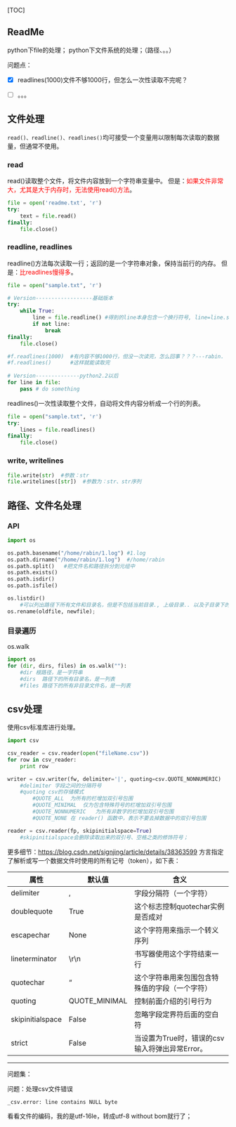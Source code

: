 [TOC]

## ReadMe

python下file的处理；
python下文件系统的处理；（路径、。。）



问题点：

- [x] readlines(1000)文件不够1000行，但怎么一次性读取不完呢？
- [ ] 。。。





## 文件处理

`read()、readline()、readlines()`均可接受一个变量用以限制每次读取的数据量，但通常不使用。



### read

read()读取整个文件，将文件内容放到一个字符串变量中。
但是：<font color=red>如果文件非常大，尤其是大于内存时，无法使用read()方法</font>。

```python
file = open('readme.txt', 'r')
try:
    text = file.read()
finally:
    file.close()
```



### readline, readlines

readline()方法每次读取一行；返回的是一个字符串对象，保持当前行的内存。
但是：<font color=red>比readlines慢得多</font>。

```python
file = open("sample.txt", 'r')

# Version------------------基础版本
try:
    while True:
    	line = file.readline() #得到的line本身包含一个换行符号, line=line.strip('\n')
    	if not line:
        	break
finally:
    file.close()

#f.readlines(1000)  #有内容不够1000行，但没一次读完，怎么回事？？？---rabin.
#f.readlines()      #这样就能读取完
    
# Version--------------python2.2以后
for line in file:
    pass # do something
```

readlines()一次性读取整个文件，自动将文件内容分析成一个行的列表。

```python
file = open("sample.txt", 'r')
try:
	lines = file.readlines()
finally:
    file.close()
```



### write, writelines

```python
file.write(str)  #参数：str
file.writelines([str])  #参数为：str、str序列
```



## 路径、文件名处理

### API

```python
import os

os.path.basename("/home/rabin/1.log") #1.log
os.path.dirname("/home/rabin/1.log")  #/home/rabin
os.path.split()   #把文件名和路径拆分到元组中
os.path.exists()
os.path.isdir()
os.path.isfile()

os.listdir()
	#可以列出路径下所有文件和目录名，但是不包括当前目录., 上级目录.. 以及子目录下的文件.
os.rename(oldfile, newfile);
```



### 目录遍历

os.walk
```python
import os
for (dir, dirs, files) in os.walk(""):
	#dir 根路径，是一字符串
	#dirs  路径下的所有目录名，是一列表
	#files 路径下的所有非目录文件名，是一列表
```



## csv处理
使用csv标准库进行处理。
```python
import csv

csv_reader = csv.reader(open("fileName.csv"))
for row in csv_reader:
	print row

writer = csv.writer(fw, delimiter='|', quoting=csv.QUOTE_NONNUMERIC)
	#delimiter 字段之间的分隔符号
	#quoting csv的存储模式
		#QUOTE_ALL	为所有的栏增加双引号包围
		#QUOTE_MINIMAL	仅为包含特殊符号的栏增加双引号包围
		#QUOTE_NONNUMERIC	为所有非数字的栏增加双引号包围
		#QUOTE_NONE	在 reader() 函数中，表示不要去掉数据中的双引号包围

reader = csv.reader(fp, skipinitialspace=True)
	#skipinitialspace会删除读取出来的双引号、空格之类的修饰符号；
```
更多细节：https://blog.csdn.net/signjing/article/details/38363599
方言指定了解析或写一个数据文件时使用的所有记号（token），如下表：

|属性 |默认值 |含义 |
|-----|-------|-----|
|delimiter |, |字段分隔符（一个字符）|
|doublequote |True |这个标志控制quotechar实例是否成对|
|escapechar |None |这个字符用来指示一个转义序列|
|lineterminator |\r\n |书写器使用这个字符结束一行|
|quotechar |“ |这个字符串用来包围包含特殊值的字段（一个字符）|
|quoting |QUOTE_MINIMAL |控制前面介绍的引号行为|
|skipinitialspace |False |忽略字段定界符后面的空白符|
|strict |False |当设置为True时，错误的csv输入将弹出异常Error。|

------------
问题集：

问题：处理csv文件错误
```python
_csv.error: line contains NULL byte
```
看看文件的编码，我的是utf-16le，转成utf-8 without bom就行了；

